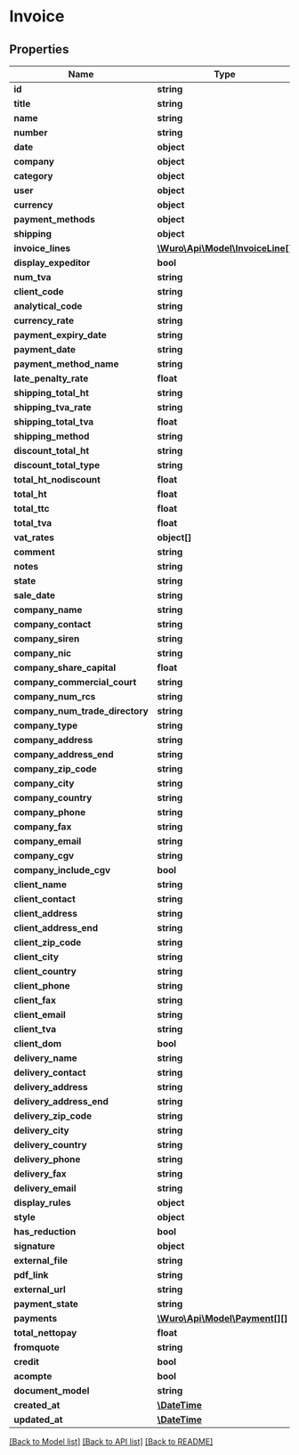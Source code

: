 # Invoice

## Properties
Name | Type | Description | Notes
------------ | ------------- | ------------- | -------------
**id** | **string** |  | [optional] 
**title** | **string** |  | 
**name** | **string** |  | [optional] 
**number** | **string** |  | [optional] 
**date** | **object** |  | [optional] 
**company** | **object** |  | [optional] 
**category** | **object** |  | [optional] 
**user** | **object** |  | [optional] 
**currency** | **object** |  | [optional] 
**payment_methods** | **object** |  | [optional] 
**shipping** | **object** |  | [optional] 
**invoice_lines** | [**\Wuro\Api\Model\InvoiceLine[]**](InvoiceLine.md) |  | 
**display_expeditor** | **bool** |  | [optional] 
**num_tva** | **string** |  | [optional] 
**client_code** | **string** |  | [optional] 
**analytical_code** | **string** |  | [optional] 
**currency_rate** | **string** |  | [optional] 
**payment_expiry_date** | **string** |  | [optional] 
**payment_date** | **string** |  | [optional] 
**payment_method_name** | **string** |  | [optional] 
**late_penalty_rate** | **float** |  | [optional] 
**shipping_total_ht** | **string** |  | [optional] 
**shipping_tva_rate** | **string** |  | [optional] 
**shipping_total_tva** | **float** |  | [optional] 
**shipping_method** | **string** |  | [optional] 
**discount_total_ht** | **string** |  | [optional] 
**discount_total_type** | **string** |  | [optional] 
**total_ht_nodiscount** | **float** |  | [optional] 
**total_ht** | **float** |  | [optional] 
**total_ttc** | **float** |  | [optional] 
**total_tva** | **float** |  | [optional] 
**vat_rates** | **object[]** |  | [optional] 
**comment** | **string** |  | [optional] 
**notes** | **string** |  | [optional] 
**state** | **string** |  | [optional] 
**sale_date** | **string** |  | [optional] 
**company_name** | **string** |  | [optional] 
**company_contact** | **string** |  | [optional] 
**company_siren** | **string** |  | [optional] 
**company_nic** | **string** |  | [optional] 
**company_share_capital** | **float** |  | [optional] 
**company_commercial_court** | **string** |  | [optional] 
**company_num_rcs** | **string** |  | [optional] 
**company_num_trade_directory** | **string** |  | [optional] 
**company_type** | **string** |  | [optional] 
**company_address** | **string** |  | [optional] 
**company_address_end** | **string** |  | [optional] 
**company_zip_code** | **string** |  | [optional] 
**company_city** | **string** |  | [optional] 
**company_country** | **string** |  | [optional] 
**company_phone** | **string** |  | [optional] 
**company_fax** | **string** |  | [optional] 
**company_email** | **string** |  | [optional] 
**company_cgv** | **string** |  | [optional] 
**company_include_cgv** | **bool** |  | [optional] 
**client_name** | **string** |  | 
**client_contact** | **string** |  | [optional] 
**client_address** | **string** |  | [optional] 
**client_address_end** | **string** |  | [optional] 
**client_zip_code** | **string** |  | [optional] 
**client_city** | **string** |  | [optional] 
**client_country** | **string** |  | [optional] 
**client_phone** | **string** |  | [optional] 
**client_fax** | **string** |  | [optional] 
**client_email** | **string** |  | [optional] 
**client_tva** | **string** |  | [optional] 
**client_dom** | **bool** |  | [optional] 
**delivery_name** | **string** |  | [optional] 
**delivery_contact** | **string** |  | [optional] 
**delivery_address** | **string** |  | [optional] 
**delivery_address_end** | **string** |  | [optional] 
**delivery_zip_code** | **string** |  | [optional] 
**delivery_city** | **string** |  | [optional] 
**delivery_country** | **string** |  | [optional] 
**delivery_phone** | **string** |  | [optional] 
**delivery_fax** | **string** |  | [optional] 
**delivery_email** | **string** |  | [optional] 
**display_rules** | **object** |  | [optional] 
**style** | **object** |  | [optional] 
**has_reduction** | **bool** |  | [optional] 
**signature** | **object** |  | [optional] 
**external_file** | **string** |  | [optional] 
**pdf_link** | **string** |  | [optional] 
**external_url** | **string** |  | [optional] 
**payment_state** | **string** |  | [optional] 
**payments** | [**\Wuro\Api\Model\Payment[][]**](array.md) |  | [optional] 
**total_nettopay** | **float** |  | [optional] 
**fromquote** | **string** |  | [optional] 
**credit** | **bool** |  | [optional] 
**acompte** | **bool** |  | [optional] 
**document_model** | **string** |  | [optional] 
**created_at** | [**\DateTime**](\DateTime.md) |  | [optional] 
**updated_at** | [**\DateTime**](\DateTime.md) |  | [optional] 

[[Back to Model list]](../../README.md#documentation-for-models) [[Back to API list]](../../README.md#documentation-for-api-endpoints) [[Back to README]](../../README.md)

